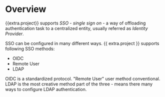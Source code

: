 # Overview

{{extra.project}} supports *SSO* - *single sign on* - a way of offloading
authentication task to a centralized entity, usually referred as *Identity
Provider*.

SSO can be configured in many different ways.
{{ extra.project }} supports following SSO methods:

- OIDC
- Remote User
- LDAP

OIDC is a standardized protocol.
"Remote User" user method conventional.
LDAP is the most creative method part of the three - means there many ways
to configure LDAP authentication.